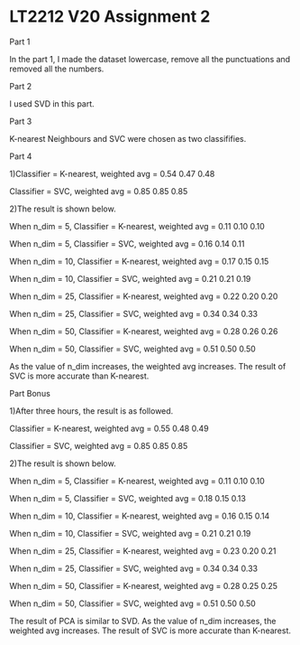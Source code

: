 # LT2212 V20 Assignment 2

Part 1

In the part 1, I made the dataset lowercase, remove all the punctuations and removed all the numbers.


Part 2

I used SVD in this part.


Part 3

K-nearest Neighbours and SVC were chosen as two classififies.


Part 4

1)Classifier = K-nearest, weighted avg = 0.54 0.47 0.48

Classifier = SVC, weighted avg = 0.85 0.85 0.85

2)The result is shown below.

When n_dim = 5, Classifier = K-nearest, weighted avg = 0.11 0.10 0.10

When n_dim = 5, Classifier = SVC, weighted avg = 0.16 0.14 0.11

When n_dim = 10, Classifier = K-nearest, weighted avg = 0.17 0.15 0.15

When n_dim = 10, Classifier = SVC, weighted avg = 0.21 0.21 0.19

When n_dim = 25, Classifier = K-nearest, weighted avg = 0.22 0.20 0.20

When n_dim = 25, Classifier = SVC, weighted avg = 0.34 0.34 0.33

When n_dim = 50, Classifier = K-nearest, weighted avg = 0.28 0.26 0.26

When n_dim = 50, Classifier = SVC, weighted avg = 0.51 0.50 0.50

As the value of n_dim increases, the weighted avg increases. The result of SVC is more accurate than K-nearest.


Part Bonus

1)After three hours, the result is as followed.

Classifier = K-nearest, weighted avg = 0.55 0.48 0.49

Classifier = SVC, weighted avg = 0.85 0.85 0.85

2)The result is shown below.

When n_dim = 5, Classifier = K-nearest, weighted avg = 0.11 0.10 0.10

When n_dim = 5, Classifier = SVC, weighted avg = 0.18 0.15 0.13

When n_dim = 10, Classifier = K-nearest, weighted avg = 0.16 0.15 0.14

When n_dim = 10, Classifier = SVC, weighted avg = 0.21 0.21 0.19

When n_dim = 25, Classifier = K-nearest, weighted avg = 0.23 0.20 0.21

When n_dim = 25, Classifier = SVC, weighted avg = 0.34 0.34 0.33

When n_dim = 50, Classifier = K-nearest, weighted avg = 0.28 0.25 0.25

When n_dim = 50, Classifier = SVC, weighted avg = 0.51 0.50 0.50

The result of PCA is similar to SVD. As the value of n_dim increases, the weighted avg increases. The result of SVC is more accurate than K-nearest.

